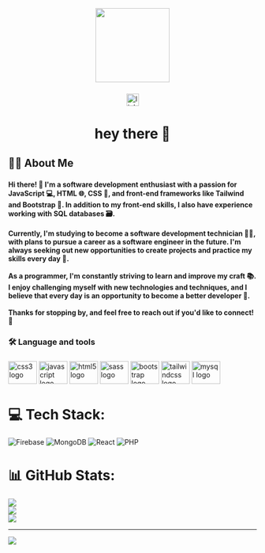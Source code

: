 <div align="center">
  <img height="150" src="https://camo.githubusercontent.com/62da68eb62b1e5f175f7d1f0191dd89a653d7908feb22d37d4a0ab07365d6791/68747470733a2f2f6d656469612e67697068792e636f6d2f6d656469612f4d3967624264396e6244724f5475314d71782f67697068792e676966"  />
</div>

###

<div align="center">
  <a href="https://www.linkedin.com/in/mateo-bodini/" target="_blank">
    <img src="https://img.shields.io/static/v1?message=LinkedIn&logo=linkedin&label=&color=0077B5&logoColor=white&labelColor=&style=for-the-badge" height="25" alt="linkedin logo"  />
  </a>
</div>

###

<h1 align="center">hey there 👋</h1>

###

<h2 align="left">👩‍💻  About Me</h2>

###

<h4 align="left">Hi there! 👋 I'm a software development enthusiast with a passion for JavaScript 💻, HTML 🌐, CSS 🎨, and front-end frameworks like Tailwind and Bootstrap 🚀. In addition to my front-end skills, I also have experience working with SQL databases 🗃️.<br><br>Currently, I'm studying to become a software development technician 👨‍💻, with plans to pursue a career as a software engineer in the future. I'm always seeking out new opportunities to create projects and practice my skills every day 🌟.<br><br>As a programmer, I'm constantly striving to learn and improve my craft 📚. I enjoy challenging myself with new technologies and techniques, and I believe that every day is an opportunity to become a better developer 💪.<br><br>Thanks for stopping by, and feel free to reach out if you'd like to connect! 🤝</h4>

###

<h3 align="left">🛠 Language and tools</h3>

###

<div align="left">
  <img src="https://cdn.jsdelivr.net/gh/devicons/devicon/icons/css3/css3-original.svg" height="46" width="58" alt="css3 logo"  />
  <img src="https://cdn.jsdelivr.net/gh/devicons/devicon/icons/javascript/javascript-original.svg" height="46" width="58" alt="javascript logo"  />
  <img src="https://cdn.jsdelivr.net/gh/devicons/devicon/icons/html5/html5-original.svg" height="46" width="58" alt="html5 logo"  />
  <img src="https://cdn.jsdelivr.net/gh/devicons/devicon/icons/sass/sass-original.svg" height="46" width="58" alt="sass logo"  />
  <img src="https://cdn.jsdelivr.net/gh/devicons/devicon/icons/bootstrap/bootstrap-original.svg" height="46" width="58" alt="bootstrap logo"  />
  <img src="https://cdn.jsdelivr.net/gh/devicons/devicon/icons/tailwindcss/tailwindcss-plain.svg" height="46" width="58" alt="tailwindcss logo"  />
  <img src="https://cdn.jsdelivr.net/gh/devicons/devicon/icons/mysql/mysql-original-wordmark.svg" height="46" width="58" alt="mysql logo"  />
</div>

###

























# 💻 Tech Stack:
![Firebase](https://img.shields.io/badge/firebase-%23039BE5.svg?style=for-the-badge&logo=firebase) ![MongoDB](https://img.shields.io/badge/MongoDB-%234ea94b.svg?style=for-the-badge&logo=mongodb&logoColor=white) ![React](https://img.shields.io/badge/react-%2320232a.svg?style=for-the-badge&logo=react&logoColor=%2361DAFB) ![PHP](https://img.shields.io/badge/php-%23777BB4.svg?style=for-the-badge&logo=php&logoColor=white)
# 📊 GitHub Stats:
![](https://github-readme-stats.vercel.app/api?username=mateoBodiniARG&theme=dark&hide_border=true&include_all_commits=false&count_private=false)<br/>
![](https://github-readme-streak-stats.herokuapp.com/?user=mateoBodiniARG&theme=dark&hide_border=true)<br/>
![](https://github-readme-stats.vercel.app/api/top-langs/?username=mateoBodiniARG&theme=dark&hide_border=true&include_all_commits=false&count_private=false&layout=compact)

---
[![](https://visitcount.itsvg.in/api?id=mateoBodiniARG&icon=0&color=0)](https://visitcount.itsvg.in)

<!-- Proudly created with GPRM ( https://gprm.itsvg.in ) -->

